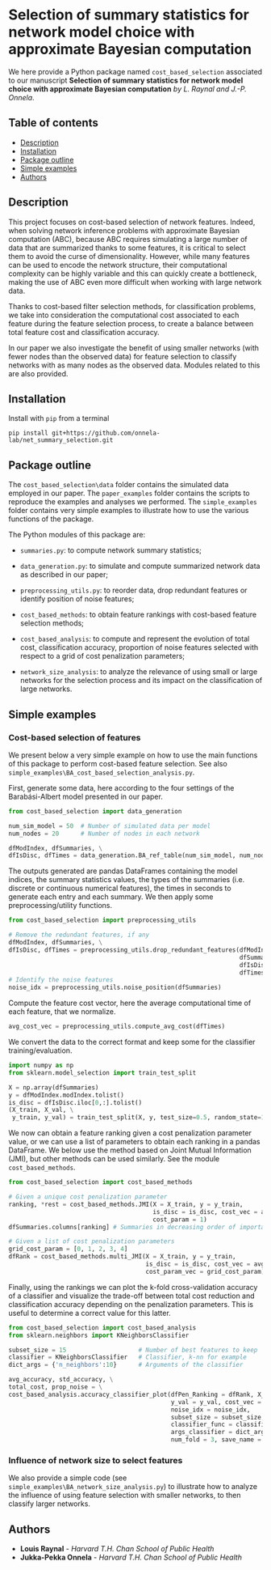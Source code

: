 # Selection of summary statistics for network model choice with approximate Bayesian computation
We here provide a Python package named `cost_based_selection` associated to our manuscript **Selection of summary statistics for network model choice with approximate Bayesian computation** *by L. Raynal and J.-P. Onnela*.

## Table of contents
* [Description](#description)
* [Installation](#installation)
* [Package outline](#package-outline)
* [Simple examples](#simple-examples)
* [Authors](#authors)

## Description
This project focuses on cost-based selection of network features. Indeed, when solving network inference problems with approximate Bayesian computation (ABC), because ABC requires simulating a large number of data that are summarized thanks to some features, it is critical to select them to avoid the curse of dimensionality. However, while many features can be used to encode the network structure, their computational complexity can be highly variable and this can quickly create a bottleneck, making the use of ABC even more difficult when working with large network data.

Thanks to cost-based filter selection methods, for classification problems, we take into consideration the computational cost associated to each feature during the feature selection process, to create a balance between total feature cost and classification accuracy.

In our paper we also investigate the benefit of using smaller networks (with fewer nodes than the observed data) for feature selection to classify networks with as many nodes as the observed data. Modules related to this are also provided.

## Installation

Install with `pip` from a terminal
```shell
pip install git+https://github.com/onnela-lab/net_summary_selection.git
```

## Package outline

The `cost_based_selection\data` folder contains the simulated data employed in our paper. 
The `paper_examples` folder contains the scripts to reproduce the examples and analyses we performed.
The `simple_examples` folder contains very simple examples to illustrate how to use the various functions of the package.

The Python modules of this package are:
- `summaries.py`: to compute network summary statistics;

- `data_generation.py`: to simulate and compute summarized network data as described in our paper;
- `preprocessing_utils.py`: to reorder data, drop redundant features or identify position of noise features;
- `cost_based_methods`: to obtain feature rankings with cost-based feature selection methods;
- `cost_based_analysis`: to compute and represent the evolution of total cost, classification accuracy, proportion of noise features selected with respect to a grid of cost penalization parameters;
- `network_size_analysis`: to analyze the relevance of using small or large networks for the selection process and its impact on the classification of large networks.

## Simple examples

### Cost-based selection of features

We present below a very simple example on how to use the main functions of this package to perform cost-based feature selection. See also `simple_examples\BA_cost_based_selection_analysis.py`.

First, generate some data, here according to the four settings of the Barabási-Albert model presented in our paper.

```python
from cost_based_selection import data_generation

num_sim_model = 50 	# Number of simulated data per model
num_nodes = 20 		# Number of nodes in each network

dfModIndex, dfSummaries, \
dfIsDisc, dfTimes = data_generation.BA_ref_table(num_sim_model, num_nodes)
```
The outputs generated are pandas DataFrames containing the model indices, the summary statistics values, the types of the summaries (i.e. discrete or continuous numerical features), the times in seconds to generate each entry and each summary. We then apply some preprocessing/utility functions.

```Python
from cost_based_selection import preprocessing_utils

# Remove the redundant features, if any
dfModIndex, dfSummaries, \
dfIsDisc, dfTimes = preprocessing_utils.drop_redundant_features(dfModIndex,
                                                                dfSummaries,
                                                                dfIsDisc,
                                                                dfTimes)
# Identify the noise features
noise_idx = preprocessing_utils.noise_position(dfSummaries)
```

Compute the feature cost vector, here the average computational time of each feature, that we normalize.

```python
avg_cost_vec = preprocessing_utils.compute_avg_cost(dfTimes)
```

We convert the data to the correct format and keep some for the classifier training/evaluation.

```python
import numpy as np
from sklearn.model_selection import train_test_split

X = np.array(dfSummaries)
y = dfModIndex.modIndex.tolist()
is_disc = dfIsDisc.iloc[0,:].tolist()
(X_train, X_val, \
 y_train, y_val) = train_test_split(X, y, test_size=0.5, random_state=123, stratify=y)
```
We now can obtain a feature ranking given a cost penalization parameter value, or we can use a list of parameters to obtain each ranking in a pandas DataFrame. We below use the method based on Joint Mutual Information (JMI), but other methods can be used similarly. See the module `cost_based_methods`.

```python
from cost_based_selection import cost_based_methods

# Given a unique cost penalization parameter
ranking, *rest = cost_based_methods.JMI(X = X_train, y = y_train, 
                                        is_disc = is_disc, cost_vec = avg_cost_vec, 
                                        cost_param = 1)
dfSummaries.columns[ranking] # Summaries in decreasing order of importance

# Given a list of cost penalization parameters
grid_cost_param = [0, 1, 2, 3, 4]
dfRank = cost_based_methods.multi_JMI(X = X_train, y = y_train, 
                                      is_disc = is_disc, cost_vec = avg_cost_vec, 
                                      cost_param_vec = grid_cost_param)
```
Finally, using the rankings we can plot the k-fold cross-validation accuracy of a classifier and visualize the trade-off between total cost reduction and classification accuracy depending on the penalization parameters. This is useful to determine a correct value for this latter.

```python
from cost_based_selection import cost_based_analysis
from sklearn.neighbors import KNeighborsClassifier

subset_size = 15 					# Number of best features to keep
classifier = KNeighborsClassifier 	# Classifier, k-nn for example
dict_args = {'n_neighbors':10}		# Arguments of the classifier

avg_accuracy, std_accuracy, \
total_cost, prop_noise = \
cost_based_analysis.accuracy_classifier_plot(dfPen_Ranking = dfRank, X_val = X_val,
                                             y_val = y_val, cost_vec = avg_cost_vec,
                                             noise_idx = noise_idx, 
                                             subset_size = subset_size,
                                             classifier_func = classifier,
                                             args_classifier = dict_args,
                                             num_fold = 3, save_name = None)
```

### Influence of network size to select features

We also provide a simple code (see `simple_examples\BA_network_size_analysis.py`) to illustrate how to analyze the influence of using feature selection with smaller networks, to then classify larger networks.


## Authors
* **Louis Raynal** - *Harvard T.H. Chan School of Public Health*
* **Jukka-Pekka Onnela** - *Harvard T.H. Chan School of Public Health*
